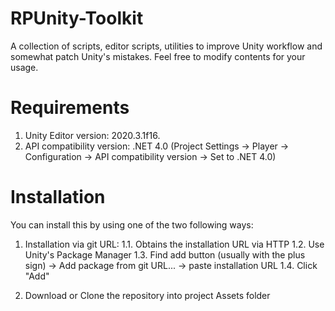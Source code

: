 # RPUnity-Toolkit
A collection of scripts, editor scripts, utilities to improve Unity workflow and somewhat patch Unity's mistakes. Feel free to modify contents for your usage.

# Requirements
1. Unity Editor version: 2020.3.1f16.
2. API compatibility version: .NET 4.0 (Project Settings -> Player -> Configuration -> API compatibility version -> Set to .NET 4.0)

# Installation
You can install this by using one of the two following ways:

1. Installation via git URL:
  1.1. Obtains the installation URL via HTTP
  1.2. Use Unity's Package Manager
  1.3. Find add button (usually with the plus sign) -> Add package from git URL... -> paste installation URL
  1.4. Click "Add"
  
2. Download or Clone the repository into project Assets folder
